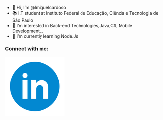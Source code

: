 - 👋 Hi, I’m @lmiguelcardoso
- 📚 I.T student at Instituto Federal de Educação, Ciência e Tecnologia de São Paulo
- 👀 I’m interested in Back-end Technologies,Java,C#, Mobile Development...
- 🌱 I’m currently learning Node.Js

### Connect with me:


[<img src=".\img\linkedin.svg">](https://www.linkedin.com/in/lmiguelcardoso/)





<!---
lmiguelcardoso/lmiguelcardoso is a ✨ special ✨ repository because its `README.md` (this file) appears on your GitHub profile.
You can click the Preview link to take a look at your changes.
--->

